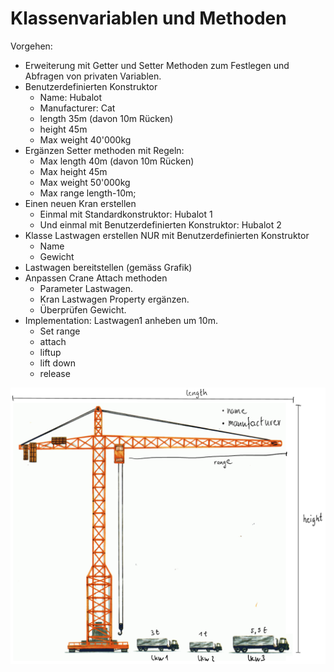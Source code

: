 # Klassenvariablen und Methoden

Vorgehen:

* Erweiterung mit Getter und Setter Methoden zum Festlegen und Abfragen von privaten Variablen.
* Benutzerdefinierten Konstruktor
  * Name: Hubalot
  * Manufacturer: Cat
  * length 35m (davon 10m Rücken)
  * height 45m
  * Max weight 40'000kg
* Ergänzen Setter methoden mit Regeln:
  * Max length 40m (davon 10m Rücken)
  * Max height 45m
  * Max weight 50'000kg
  * Max range length-10m;
* Einen neuen Kran erstellen
  * Einmal mit Standardkonstruktor: Hubalot 1
  * Und einmal mit Benutzerdefinierten Konstruktor: Hubalot 2
* Klasse Lastwagen erstellen NUR mit Benutzerdefinierten Konstruktor
  * Name
  * Gewicht
* Lastwagen bereitstellen (gemäss Grafik)
* Anpassen Crane Attach methoden
  * Parameter Lastwagen.
  * Kran Lastwagen Property ergänzen.
  * Überprüfen Gewicht.
* Implementation: Lastwagen1 anheben um 10m.
  * Set range
  * attach
  * liftup
  * lift down
  * release

![](Crane2.png)

